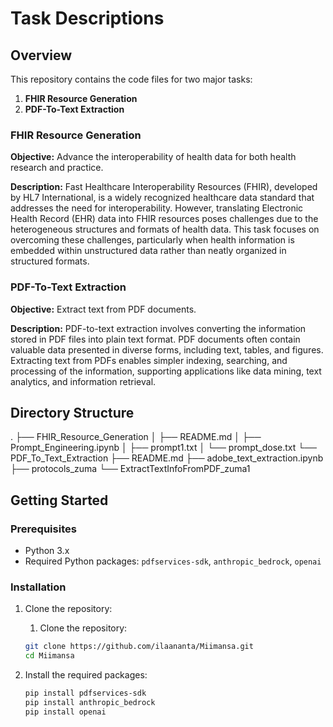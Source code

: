 # Task Descriptions

## Overview

This repository contains the code files for two major tasks:

1. **FHIR Resource Generation**
2. **PDF-To-Text Extraction**

### FHIR Resource Generation

**Objective:** Advance the interoperability of health data for both health research and practice.

**Description:** Fast Healthcare Interoperability Resources (FHIR), developed by HL7 International, is a widely recognized healthcare data standard that addresses the need for interoperability. However, translating Electronic Health Record (EHR) data into FHIR resources poses challenges due to the heterogeneous structures and formats of health data. This task focuses on overcoming these challenges, particularly when health information is embedded within unstructured data rather than neatly organized in structured formats.

### PDF-To-Text Extraction

**Objective:** Extract text from PDF documents.

**Description:** PDF-to-text extraction involves converting the information stored in PDF files into plain text format. PDF documents often contain valuable data presented in diverse forms, including text, tables, and figures. Extracting text from PDFs enables simpler indexing, searching, and processing of the information, supporting applications like data mining, text analytics, and information retrieval.

## Directory Structure

.
├── FHIR_Resource_Generation
│ ├── README.md
│ ├── Prompt_Engineering.ipynb
│ ├── prompt1.txt
│ └── prompt_dose.txt
└── PDF_To_Text_Extraction
├── README.md
├── adobe_text_extraction.ipynb
├── protocols_zuma
└── ExtractTextInfoFromPDF_zuma1
## Getting Started

### Prerequisites

- Python 3.x
- Required Python packages: `pdfservices-sdk`, `anthropic_bedrock`, `openai`

### Installation

1. Clone the repository:
    1. Clone the repository:
    ```bash
    git clone https://github.com/ilaananta/Miimansa.git
    cd Miimansa
    ```

2. Install the required packages:
    ```bash
    pip install pdfservices-sdk
    pip install anthropic_bedrock
    pip install openai
    ```






